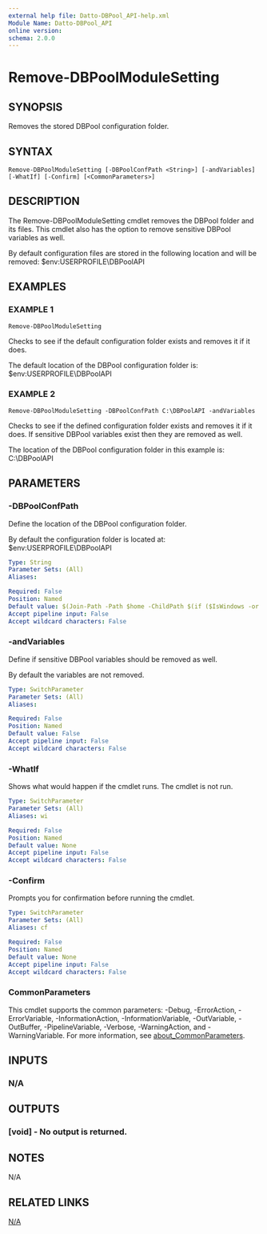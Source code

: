 ```yaml
---
external help file: Datto-DBPool_API-help.xml
Module Name: Datto-DBPool_API
online version:
schema: 2.0.0
---
```


# Remove-DBPoolModuleSetting

## SYNOPSIS
Removes the stored DBPool configuration folder.

## SYNTAX

```
Remove-DBPoolModuleSetting [-DBPoolConfPath <String>] [-andVariables] [-WhatIf] [-Confirm] [<CommonParameters>]
```

## DESCRIPTION
The Remove-DBPoolModuleSetting cmdlet removes the DBPool folder and its files.
This cmdlet also has the option to remove sensitive DBPool variables as well.

By default configuration files are stored in the following location and will be removed:
    $env:USERPROFILE\DBPoolAPI

## EXAMPLES

### EXAMPLE 1
```
Remove-DBPoolModuleSetting
```

Checks to see if the default configuration folder exists and removes it if it does.

The default location of the DBPool configuration folder is:
    $env:USERPROFILE\DBPoolAPI

### EXAMPLE 2
```
Remove-DBPoolModuleSetting -DBPoolConfPath C:\DBPoolAPI -andVariables
```

Checks to see if the defined configuration folder exists and removes it if it does.
If sensitive DBPool variables exist then they are removed as well.

The location of the DBPool configuration folder in this example is:
    C:\DBPoolAPI

## PARAMETERS

### -DBPoolConfPath
Define the location of the DBPool configuration folder.

By default the configuration folder is located at:
    $env:USERPROFILE\DBPoolAPI

```yaml
Type: String
Parameter Sets: (All)
Aliases:

Required: False
Position: Named
Default value: $(Join-Path -Path $home -ChildPath $(if ($IsWindows -or $PSEdition -eq 'Desktop'){"DBPoolAPI"}else{".DBPoolAPI"}) )
Accept pipeline input: False
Accept wildcard characters: False
```

### -andVariables
Define if sensitive DBPool variables should be removed as well.

By default the variables are not removed.

```yaml
Type: SwitchParameter
Parameter Sets: (All)
Aliases:

Required: False
Position: Named
Default value: False
Accept pipeline input: False
Accept wildcard characters: False
```

### -WhatIf
Shows what would happen if the cmdlet runs.
The cmdlet is not run.

```yaml
Type: SwitchParameter
Parameter Sets: (All)
Aliases: wi

Required: False
Position: Named
Default value: None
Accept pipeline input: False
Accept wildcard characters: False
```

### -Confirm
Prompts you for confirmation before running the cmdlet.

```yaml
Type: SwitchParameter
Parameter Sets: (All)
Aliases: cf

Required: False
Position: Named
Default value: None
Accept pipeline input: False
Accept wildcard characters: False
```

### CommonParameters
This cmdlet supports the common parameters: -Debug, -ErrorAction, -ErrorVariable, -InformationAction, -InformationVariable, -OutVariable, -OutBuffer, -PipelineVariable, -Verbose, -WarningAction, and -WarningVariable. For more information, see [about_CommonParameters](http://go.microsoft.com/fwlink/?LinkID=113216).

## INPUTS

### N/A
## OUTPUTS

### [void] - No output is returned.
## NOTES
N/A

## RELATED LINKS

[N/A]()

